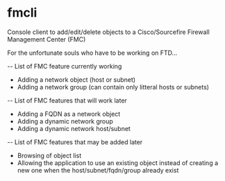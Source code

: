 # fmcli
Console client to add/edit/delete objects to a Cisco/Sourcefire Firewall Management Center (FMC)

For the unfortunate souls who have to be working on FTD...

-- List of FMC feature currently working 

* Adding a network object (host or subnet)
* Adding a network group (can contain only litteral hosts or subnets)

-- List of FMC features that will work later

* Adding a FQDN as a network object 
* Adding a dynamic network group
* Adding a dynamic network host/subnet

-- List of FMC features that may be added later

* Browsing of object list
* Allowing the application to use an existing object instead of creating a new one when the host/subnet/fqdn/group already exist
